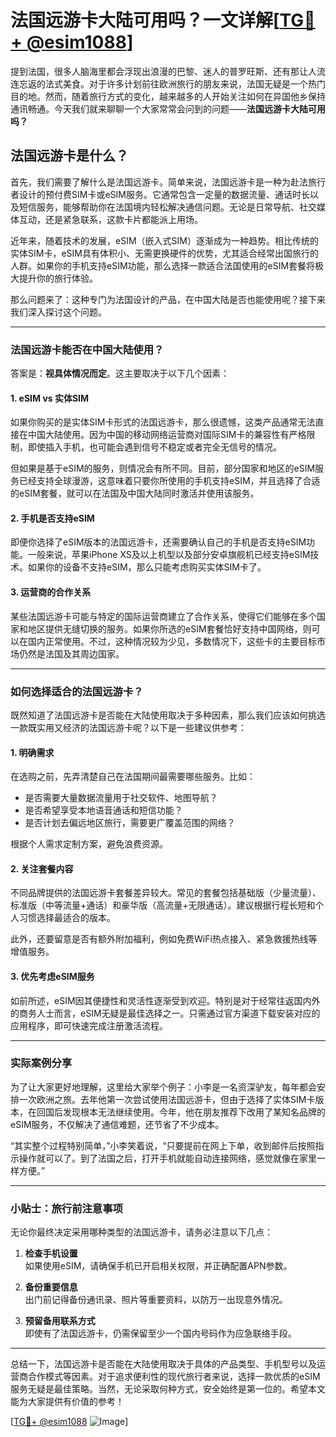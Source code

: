 # 法国远游卡大陆可用吗？一文详解[[TG💪+ @esim1088](https://t.me/s/esim1088)]

提到法国，很多人脑海里都会浮现出浪漫的巴黎、迷人的普罗旺斯、还有那让人流连忘返的法式美食。对于许多计划前往欧洲旅行的朋友来说，法国无疑是一个热门目的地。然而，随着旅行方式的变化，越来越多的人开始关注如何在异国他乡保持通讯畅通。今天我们就来聊聊一个大家常常会问到的问题——**法国远游卡大陆可用吗？**

## 法国远游卡是什么？

首先，我们需要了解什么是法国远游卡。简单来说，法国远游卡是一种为赴法旅行者设计的预付费SIM卡或eSIM服务。它通常包含一定量的数据流量、通话时长以及短信服务，能够帮助你在法国境内轻松解决通信问题。无论是日常导航、社交媒体互动，还是紧急联系，这款卡片都能派上用场。

近年来，随着技术的发展，eSIM（嵌入式SIM）逐渐成为一种趋势。相比传统的实体SIM卡，eSIM具有体积小、无需更换硬件的优势，尤其适合经常出国旅行的人群。如果你的手机支持eSIM功能，那么选择一款适合法国使用的eSIM套餐将极大提升你的旅行体验。

那么问题来了：这种专门为法国设计的产品，在中国大陆是否也能使用呢？接下来我们深入探讨这个问题。

---

### 法国远游卡能否在中国大陆使用？

答案是：**视具体情况而定**。这主要取决于以下几个因素：

#### 1. **eSIM vs 实体SIM**
如果你购买的是实体SIM卡形式的法国远游卡，那么很遗憾，这类产品通常无法直接在中国大陆使用。因为中国的移动网络运营商对国际SIM卡的兼容性有严格限制，即使插入手机，也可能会遇到信号不稳定或者完全无信号的情况。

但如果是基于eSIM的服务，则情况会有所不同。目前，部分国家和地区的eSIM服务已经支持全球漫游，这意味着只要你所使用的手机支持eSIM，并且选择了合适的eSIM套餐，就可以在法国及中国大陆同时激活并使用该服务。

#### 2. **手机是否支持eSIM**
即便你选择了eSIM版本的法国远游卡，还需要确认自己的手机是否支持eSIM功能。一般来说，苹果iPhone XS及以上机型以及部分安卓旗舰机已经支持eSIM技术。如果你的设备不支持eSIM，那么只能考虑购买实体SIM卡了。

#### 3. **运营商的合作关系**
某些法国远游卡可能与特定的国际运营商建立了合作关系，使得它们能够在多个国家和地区提供无缝切换的服务。如果你所选的eSIM套餐恰好支持中国网络，则可以在国内正常使用。不过，这种情况较为少见，多数情况下，这些卡的主要目标市场仍然是法国及其周边国家。

---

### 如何选择适合的法国远游卡？

既然知道了法国远游卡是否能在大陆使用取决于多种因素，那么我们应该如何挑选一款既实用又经济的法国远游卡呢？以下是一些建议供参考：

#### 1. **明确需求**
在选购之前，先弄清楚自己在法国期间最需要哪些服务。比如：
- 是否需要大量数据流量用于社交软件、地图导航？
- 是否希望享受本地语音通话和短信功能？
- 是否计划去偏远地区旅行，需要更广覆盖范围的网络？

根据个人需求定制方案，避免浪费资源。

#### 2. **关注套餐内容**
不同品牌提供的法国远游卡套餐差异较大。常见的套餐包括基础版（少量流量）、标准版（中等流量+通话）和豪华版（高流量+无限通话）。建议根据行程长短和个人习惯选择最适合的版本。

此外，还要留意是否有额外附加福利，例如免费WiFi热点接入、紧急救援热线等增值服务。

#### 3. **优先考虑eSIM服务**
如前所述，eSIM因其便捷性和灵活性逐渐受到欢迎。特别是对于经常往返国内外的商务人士而言，eSIM无疑是最佳选择之一。只需通过官方渠道下载安装对应的应用程序，即可快速完成注册激活流程。

---

### 实际案例分享

为了让大家更好地理解，这里给大家举个例子：小李是一名资深驴友，每年都会安排一次欧洲之旅。去年他第一次尝试使用法国远游卡，但由于选择了实体SIM卡版本，在回国后发现根本无法继续使用。今年，他在朋友推荐下改用了某知名品牌的eSIM服务，不仅解决了通信难题，还节省了不少成本。

“其实整个过程特别简单，”小李笑着说，“只要提前在网上下单，收到邮件后按照指示操作就可以了。到了法国之后，打开手机就能自动连接网络，感觉就像在家里一样方便。”

---

### 小贴士：旅行前注意事项

无论你最终决定采用哪种类型的法国远游卡，请务必注意以下几点：

1. **检查手机设置**  
   如果使用eSIM，请确保手机已开启相关权限，并正确配置APN参数。
   
2. **备份重要信息**  
   出门前记得备份通讯录、照片等重要资料，以防万一出现意外情况。
   
3. **预留备用联系方式**  
   即使有了法国远游卡，仍需保留至少一个国内号码作为应急联络手段。

---

总结一下，法国远游卡是否能在大陆使用取决于具体的产品类型、手机型号以及运营商合作模式等因素。对于追求便利性的现代旅行者来说，选择一款优质的eSIM服务无疑是最佳策略。当然，无论采取何种方式，安全始终是第一位的。希望本文能为大家提供有价值的参考！

[[TG💪+ @esim1088](https://t.me/s/esim1088) ![Image](https://i.postimg.cc/4NQfJmqS/Snipaste-2025-05-13-00-14-12.png)]
